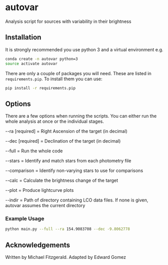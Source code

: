 # autovar
Analysis script for sources with variability in their brightness

## Installation

It is strongly recommended you use python 3 and a virtual environment e.g.
```bash
conda create -n autovar python=3
source activate autovar
```

There are only a couple of packages you will need. These are listed in `requirements.pip`. To install them you can use:

```bash
pip install -r requirements.pip
```

## Options

There are a few options when running the scripts. You can either run the whole analysis at once or the individual stages.

--ra [required] = Right Ascension of the target (in decimal)

--dec [required] = Declination of the target (in decimal)

--full = Run the whole code

--stars = Identify and match stars from each photometry file

--comparison = Identify non-varying stars to use for comparisons

--calc = Calculate the brightness change of the target

--plot = Produce lightcurve plots

--indir = Path of directory containing LCO data files. If none is given, autovar assumes the current directory


### Example Usage

```bash
python main.py --full --ra 154.9083708 --dec -9.8062778
```

## Acknowledgements
Written by Michael Fitzgerald. Adapted by Edward Gomez
